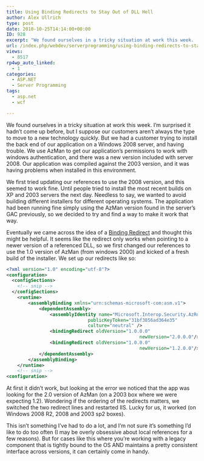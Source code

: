 ```yaml
---
title: Using Binding Redirects to Stay Out of DLL Hell
author: Alex Ullrich
type: post
date: 2010-10-25T14:14:00+00:00
ID: 928
excerpt: "We found ourselves in a tricky situation at work this week.  I'm surprised it hadn't come up before, but I suppose our customers aren't always the type to move to a new technology quickly.  But we had a customer trying to install the back end of our app&hellip;"
url: /index.php/webdev/serverprogramming/using-binding-redirects-to-stay-out-of-d/
views:
  - 8517
rp4wp_auto_linked:
  - 1
categories:
  - ASP.NET
  - Server Programming
tags:
  - asp.net
  - wcf

---
```

We found ourselves in a tricky situation at work this week. I&#8217;m surprised it hadn&#8217;t come up before, but I suppose our customers aren&#8217;t always the type to move to a new technology quickly. But we had a customer trying to install the back end of our application on a Windows 2008 server, and having trouble. We use AzMan to get our application&#8217;s permissions to work with windows authentication, and there was a new version included with server 2008. Our application was compiled against the 2003 version, and it was having problems when installed in this environment.

We first tried updating our references to use the 2008 version, and this seemed to work fine. Until people tried to install the most recent builds on XP and 2003 servers the next day. Needless to say, we wanted to avoid building different installers for different operating systems. The application had been running fine simply using the AzMan version found in the server&#8217;s GAC previously, so we decided to try and find a way to make it work that way.

Eventually we came across the idea of a [Binding Redirect][1] and thought this might be helpful. It seems like the redirect only works when pointing to a newer version of a referenced DLL, so we first changed our references to use the 1.0 version of AzMan (from windows 2000) and kicked of a fresh build of the installer. We set up our redirects like so:

```xml
<?xml version="1.0" encoding="utf-8"?>
<configuration>
  <configSections>
    <!-- snip -->
  </configSections>
    <runtime>
        <assemblyBinding xmlns="urn:schemas-microsoft-com:asm.v1">
            <dependentAssembly>
                <assemblyIdentity name="Microsoft.Interop.Security.AzRoles"
                              publicKeyToken="31bf3856ad364e35"
                              culture="neutral" />
                <bindingRedirect oldVersion="1.0.0.0"
                                                 newVersion="2.0.0.0"/>
                <bindingRedirect oldVersion="1.0.0.0"
                                                 newVersion="1.2.0.0"/>
            </dependentAssembly>
        </assemblyBinding>
    </runtime>
    <!-- snip -->
<configuration>
```

At first it didn&#8217;t work, but looking at the error we noticed that the app was looking for the 2.0 version of AzMan (on a 2003 box where we were expecting 1.2). Wondering if the ordering of the redirects matters, we switched the two redirect lines and restarted IIS. Lucky for us, it worked (on Windows 2008 R2, 2008 and 2003 sp2 boxes). 

This isn&#8217;t something I&#8217;ve had to do a lot, and I&#8217;m not sure it&#8217;s something I&#8217;d like to do too often (I may be overly obsessive about local references for a few reasons). But for cases like this where you&#8217;re working with a legacy component that is tightly bound to the OS AND maintains a pretty consistent interface across versions, it can certainly come in handy.

 [1]: http://msdn.microsoft.com/en-us/library/eftw1fys.aspx
